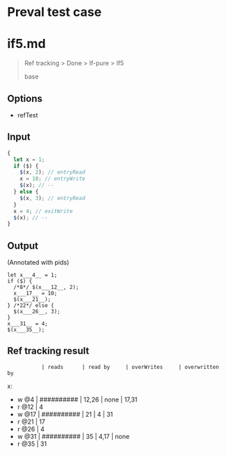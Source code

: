# Preval test case

# if5.md

> Ref tracking > Done > If-pure > If5
>
> base

## Options

- refTest

## Input

`````js filename=intro
{
  let x = 1;
  if ($) {
    $(x, 2); // entryRead
    x = 10; // entryWrite
    $(x); // --
  } else {
    $(x, 3); // entryRead
  }
  x = 4; // exitWrite
  $(x); // --
}
`````


## Output

(Annotated with pids)

`````filename=intro
let x___4__ = 1;
if ($) {
  /*8*/ $(x___12__, 2);
  x___17__ = 10;
  $(x___21__);
} /*22*/ else {
  $(x___26__, 3);
}
x___31__ = 4;
$(x___35__);
`````


## Ref tracking result


               | reads      | read by     | overWrites     | overwritten by
x:
  - w @4       | ########## | 12,26       | none           | 17,31
  - r @12      | 4
  - w @17      | ########## | 21          | 4              | 31
  - r @21      | 17
  - r @26      | 4
  - w @31      | ########## | 35          | 4,17           | none
  - r @35      | 31
